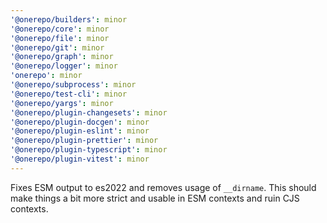```yaml
---
'@onerepo/builders': minor
'@onerepo/core': minor
'@onerepo/file': minor
'@onerepo/git': minor
'@onerepo/graph': minor
'@onerepo/logger': minor
'onerepo': minor
'@onerepo/subprocess': minor
'@onerepo/test-cli': minor
'@onerepo/yargs': minor
'@onerepo/plugin-changesets': minor
'@onerepo/plugin-docgen': minor
'@onerepo/plugin-eslint': minor
'@onerepo/plugin-prettier': minor
'@onerepo/plugin-typescript': minor
'@onerepo/plugin-vitest': minor
---
```


Fixes ESM output to es2022 and removes usage of `__dirname`. This should make things a bit more strict and usable in ESM contexts and ruin CJS contexts.
